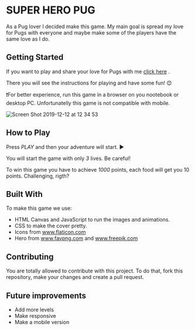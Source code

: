 # SUPER HERO PUG 
As a Pug lover I decided make this game. My main goal is spread my love for Pugs with everyone and maybe make some of the players have the same love as I do. 

## Getting Started
If you want to play and share your love for Pugs with me [click here](https://nymalone.github.io/super-hero-pug/) .

There you will see the instructions for playing and have some fun! :blush:

:exclamation:For better experience, run this game in a browser on you nootebook or desktop PC. Unfortunatelly this game is not compatible with mobile.

![Screen Shot 2019-12-12 at 12 34 53](https://user-images.githubusercontent.com/54912285/70733185-94a43000-1ce8-11ea-8eee-63685b5e6418.png)

## How to Play
Press *PLAY* and then your adventure will start. :arrow_forward:

You will start the game with only *3* lives. Be careful! 

To win this game you have to achieve *1000* points, each food will get you 10 points. Challenging, rigth? 

## Built With
To make this game we use: 

* HTML Canvas and JavaScript to run the images and animations.
* CSS to make the cover pretty. 
* Icons from www.flaticon.com
* Hero from www.favpng.com and www.freepik.com

## Contributing
You are totally allowed to contribute with this project. To do that, fork this repository, make your changes and create a pull request. 

## Future improvements
* Add more levels 
* Make responsive 
* Make a mobile version
